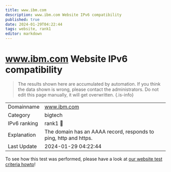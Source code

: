 ```yaml
---
title: www.ibm.com
description: www.ibm.com Website IPv6 compatibility
published: true
date: 2024-01-29T04:22:44
tags: website, rank1
editor: markdown
---
```


# www.ibm.com Website IPv6 compatibility

> The results shown here are accumulated by automation. If you think the data shown is wrong, please contact the administrators. 
> Do not edit this page manually, it will get overwritten.
{.is-info}


|   |   |
| - | - |
| Domainname | www.ibm.com
| Category | bigtech |
| IPv6 ranking | rank1 :1st_place_medal: |
| Explanation | The domain has an AAAA record, responds to ping, http and https. |
| Last Update | 2024-01-29 04:22:44 |

To see how this test was performed, please have a look at [our website test criteria howto](/howto/testcriteria/website)!

